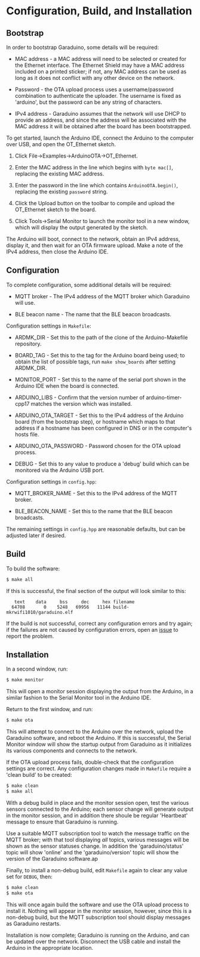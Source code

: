 # Configuration, Build, and Installation

## Bootstrap

In order to bootstrap Garaduino, some details will be required:

* MAC address - a MAC address will need to be selected or created for
the Ethernet interface. The Ethernet Shield may have a MAC address
included on a printed sticker; if not, any MAC address can be used as
long as it does not conflict with any other device on the network.

* Password - the OTA upload process uses a username/password
combination to authenticate the uploader. The username is fixed as
'arduino', but the password can be any string of characters.

* IPv4 address - Garaduino assumes that the network will use DHCP to
provide an address, and since the address will be associated with the
MAC address it will be obtained after the board has been bootstrapped.

To get started, launch the Arduino IDE, connect the Arduino to the
computer over USB, and open the OT_Ethernet sketch.

1. Click File->Examples->ArduinoOTA->OT_Ethernet.

1. Enter the MAC address in the line which begins with `byte mac[]`,
replacing the existing MAC address.

1. Enter the password in the line which contains `ArduinoOTA.begin()`,
replacing the existing `password` string.

1. Click the Upload button on the toolbar to compile and upload the
OT_Ethernet sketch to the board.

1. Click Tools->Serial Monitor to launch the monitor tool in a new
window, which will display the output generated by the sketch.

The Arduino will boot, connect to the network, obtain an IPv4 address,
display it, and then wait for an OTA firmware upload. Make a note of
the IPv4 address, then close the Arduino IDE.

## Configuration

To complete configuration, some additional details will be required:

* MQTT broker - The IPv4 address of the MQTT broker which Garaduino
will use.

* BLE beacon name - The name that the BLE beacon broadcasts.

Configuration settings in `Makefile`:

* ARDMK_DIR - Set this to the path of the clone of the
Arduino-Makefile repository.

* BOARD_TAG - Set this to the tag for the Arduino board being used; to
obtain the list of possible tags, run `make show_boards` after setting
ARDMK_DIR.

* MONITOR_PORT - Set this to the name of the serial port shown in the
Arduino IDE when the board is connected.

* ARDUINO_LIBS - Confirm that the version number of
arduino-timer-cpp17 matches the version which was installed.

* ARDUINO_OTA_TARGET - Set this to the IPv4 address of the Arduino
board (from the bootstrap step), or hostname which maps to that
address if a hostname has been configured in DNS or in the computer's
hosts file.

* ARDUINO_OTA_PASSWORD - Password chosen for the OTA upload process.

* DEBUG - Set this to any value to produce a 'debug' build which can
be monitored via the Arduino USB port.

Configuration settings in `config.hpp`:

* MQTT_BROKER_NAME - Set this to the IPv4 address of the MQTT broker.

* BLE_BEACON_NAME - Set this to the name that the BLE beacon
  broadcasts.

The remaining settings in `config.hpp` are reasonable defaults, but
can be adjusted later if desired.

## Build

To build the software:

```sh
$ make all
```

If this is successful, the final section of the output will look
similar to this:

```
   text	   data	    bss	    dec	    hex	filename
  64708	      0	   5248	  69956	  11144	build-mkrwifi1010/garaduino.elf
```

If the build is not successful, correct any configuration errors and
try again; if the failures are not caused by configuration errors,
open an [issue](../../issues) to report the problem.

## Installation

In a second window, run:

```sh
$ make monitor
```

This will open a monitor session displaying the output from the
Arduino, in a similar fashion to the Serial Monitor tool in the
Arduino IDE.

Return to the first window, and run:

```sh
$ make ota
```

This will attempt to connect to the Arduino over the network, upload
the Garaduino software, and reboot the Arduino. If this is successful,
the Serial Monitor window will show the startup output from Garaduino
as it initializes its various components and connects to the network.

If the OTA upload process fails, double-check that the configuration
settings are correct. Any configuration changes made in `Makefile`
require a 'clean build' to be created:

```sh
$ make clean
$ make all
```

With a debug build in place and the monitor session open, test the
various sensors connected to the Arduino; each sensor change will
generate output in the monitor session, and in addition there shoule
be regular 'Heartbeat' message to ensure that Garaduino is running.

Use a suitable MQTT subscription tool to watch the message traffic on
the MQTT broker; with that tool displaying *all* topics, various
messages will be shown as the sensor statuses change. In addition the
'garaduino/status' topic will show 'online' and the
'garaduino/version' topic will show the version of the Garaduino
software.ap

Finally, to install a non-debug build, edit `Makefile` again to clear
any value set for `DEBUG`, then:

```sh
$ make clean
$ make ota
```

This will once again build the software and use the OTA upload process
to install it. Nothing will appear in the monitor session, however,
since this is a non-debug build, but the MQTT subscription tool should
display messages as Garaduino restarts.

Installation is now complete; Garaduino is running on the Arduino, and
can be updated over the network. Disconnect the USB cable and install
the Arduino in the appropriate location.
